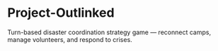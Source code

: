 # Project-Outlinked
Turn-based disaster coordination strategy game — reconnect camps, manage volunteers, and respond to crises.
